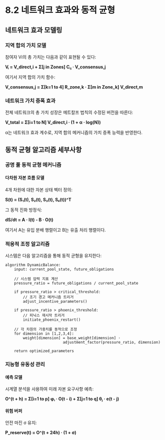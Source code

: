# 8.2 네트워크 효과와 동적 균형

## 네트워크 효과 모델링

### 지역 합의 가치 모델

참여자 Vi의 총 가치는 다음과 같이 표현될 수 있다:

**Vᵢ = V_direct,i + Σ[j in Zones] Cᵢⱼ · V_consensus,j**

여기서 지역 합의 가치 함수:

**V_consensus,j = Σ[k=1 to 4] R_zone,k · Σ[m in Zone_k] V_direct,m**

### 네트워크 가치 증폭 효과

전체 네트워크의 총 가치 성장은 메트칼프 법칙의 수정된 버전을 따른다:

**V_total = Σ[i=1 to N] V_direct,i · (1 + α · log(N))**

α는 네트워크 효과 계수로, 지역 합의 메커니즘의 가치 증폭 능력을 반영한다.

## 동적 균형 알고리즘 세부사항

### 공명 풀 동적 균형 메커니즘

#### 다차원 자본 흐름 모델
4개 차원에 대한 자본 상태 벡터 정의:

**S(t) = (S₁(t), S₂(t), S₃(t), S₄(t))^T**

그 동적 진화 방정식:

**dS/dt = A · I(t) - B · O(t)**

여기서 A는 유입 분배 행렬이고 B는 유출 처리 행렬이다.

### 적응적 조정 알고리즘

시스템은 다음 알고리즘을 통해 동적 균형을 유지한다:

```
algorithm DynamicBalance:
    input: current_pool_state, future_obligations
    
    // 시스템 압력 지표 계산
    pressure_ratio = future_obligations / current_pool_state
    
    if pressure_ratio > critical_threshold:
        // 조기 경고 메커니즘 트리거
        adjust_incentive_parameters()
    
    if pressure_ratio > phoenix_threshold:
        // 피닉스 재시작 트리거
        initiate_phoenix_restart()
    
    // 각 차원의 가중치를 동적으로 조정
    for dimension in [1,2,3,4]:
        weight[dimension] = base_weight[dimension] · 
                          adjustment_factor(pressure_ratio, dimension)
    
    return optimized_parameters
```

### 지능형 유동성 관리

#### 예측 모델
시계열 분석을 사용하여 미래 자본 요구사항 예측:

**O^(t + h) = Σ[i=1 to p] φᵢ · O(t - i) + Σ[j=1 to q] θⱼ · e(t - j)**

#### 위험 버퍼
안전 마진 σ 유지:

**P_reserve(t) = O^(t + 24h) · (1 + σ)**